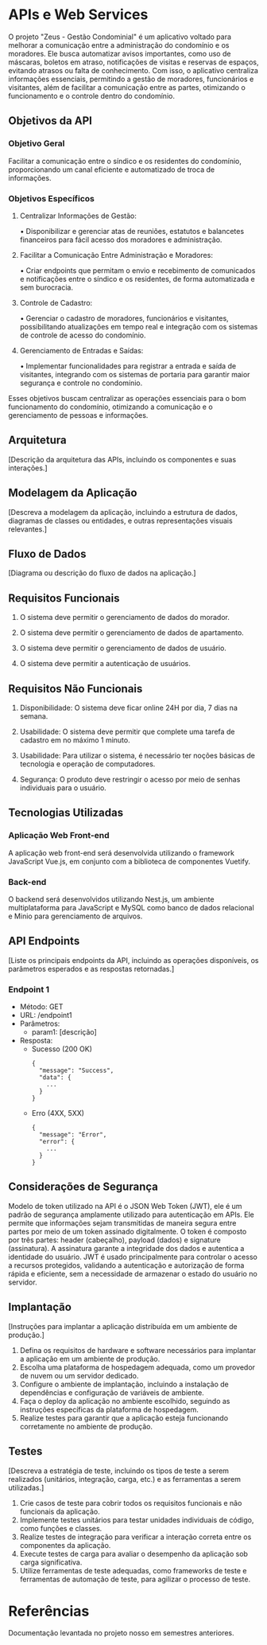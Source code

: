 # APIs e Web Services

O projeto "Zeus - Gestão Condominial" é um aplicativo voltado para melhorar a comunicação entre a administração do condomínio e os moradores. Ele busca automatizar avisos importantes, como uso de máscaras, boletos em atraso, notificações de visitas e reservas de espaços, evitando atrasos ou falta de conhecimento. Com isso, o aplicativo centraliza informações essenciais, permitindo a gestão de moradores, funcionários e visitantes, além de facilitar a comunicação entre as partes, otimizando o funcionamento e o controle dentro do condomínio.

## Objetivos da API

### Objetivo Geral
Facilitar a comunicação entre o síndico e os residentes do condomínio, proporcionando um canal eficiente e automatizado de troca de informações.

### Objetivos Específicos

1. Centralizar Informações de Gestão:

    • Disponibilizar e gerenciar atas de reuniões, estatutos e balancetes financeiros para  fácil acesso dos moradores e administração.

2. Facilitar a Comunicação Entre Administração e Moradores:

    • Criar endpoints que permitam o envio e recebimento de comunicados e notificações entre o síndico e os residentes, de forma automatizada e sem burocracia.

3. Controle de Cadastro:

    • Gerenciar o cadastro de moradores, funcionários e visitantes, possibilitando atualizações em tempo real e integração com os sistemas de controle de acesso do condomínio.

4. Gerenciamento de Entradas e Saídas:

    • Implementar funcionalidades para registrar a entrada e saída de visitantes, integrando com os sistemas de portaria para garantir maior segurança e controle no condomínio.

Esses objetivos buscam centralizar as operações essenciais para o bom funcionamento do condomínio, otimizando a comunicação e o gerenciamento de pessoas e informações.

## Arquitetura

[Descrição da arquitetura das APIs, incluindo os componentes e suas interações.]

## Modelagem da Aplicação
[Descreva a modelagem da aplicação, incluindo a estrutura de dados, diagramas de classes ou entidades, e outras representações visuais relevantes.]

## Fluxo de Dados

[Diagrama ou descrição do fluxo de dados na aplicação.]

## Requisitos Funcionais

1. O sistema deve permitir o gerenciamento de dados do morador.

2. O sistema deve permitir o gerenciamento de dados de apartamento.

3. O sistema deve permitir o gerenciamento de dados de usuário.

4. O sistema deve permitir a autenticação de usuários.

## Requisitos Não Funcionais

1. Disponibilidade: O sistema deve ficar online 24H por dia, 7 dias na semana.

2. Usabilidade: O sistema deve permitir que complete uma tarefa de cadastro em no máximo 1 minuto.

3. Usabilidade: Para utilizar o sistema, é necessário ter noções básicas de tecnologia e operação de computadores.

4. Segurança: O produto deve restringir o acesso por meio de senhas individuais para o usuário.

## Tecnologias Utilizadas

### Aplicação Web Front-end

A aplicação web front-end será desenvolvida utilizando o framework JavaScript Vue.js, em conjunto com a biblioteca de componentes Vuetify.

### Back-end

O backend será desenvolvidos utilizando Nest.js, um ambiente multiplataforma para JavaScript e MySQL como banco de dados relacional e Minio para gerenciamento de arquivos.

## API Endpoints

[Liste os principais endpoints da API, incluindo as operações disponíveis, os parâmetros esperados e as respostas retornadas.]

### Endpoint 1
- Método: GET
- URL: /endpoint1
- Parâmetros:
  - param1: [descrição]
- Resposta:
  - Sucesso (200 OK)
    ```
    {
      "message": "Success",
      "data": {
        ...
      }
    }
    ```
  - Erro (4XX, 5XX)
    ```
    {
      "message": "Error",
      "error": {
        ...
      }
    }
    ```


## Considerações de Segurança

Modelo de token utilizado na API é o JSON Web Token (JWT), ele é um padrão de segurança amplamente utilizado para autenticação em APIs. Ele permite que informações sejam transmitidas de maneira segura entre partes por meio de um token assinado digitalmente. O token é composto por três partes: header (cabeçalho), payload (dados) e signature (assinatura). A assinatura garante a integridade dos dados e autentica a identidade do usuário. JWT é usado principalmente para controlar o acesso a recursos protegidos, validando a autenticação e autorização de forma rápida e eficiente, sem a necessidade de armazenar o estado do usuário no servidor.

## Implantação

[Instruções para implantar a aplicação distribuída em um ambiente de produção.]

1. Defina os requisitos de hardware e software necessários para implantar a aplicação em um ambiente de produção.
2. Escolha uma plataforma de hospedagem adequada, como um provedor de nuvem ou um servidor dedicado.
3. Configure o ambiente de implantação, incluindo a instalação de dependências e configuração de variáveis de ambiente.
4. Faça o deploy da aplicação no ambiente escolhido, seguindo as instruções específicas da plataforma de hospedagem.
5. Realize testes para garantir que a aplicação esteja funcionando corretamente no ambiente de produção.

## Testes

[Descreva a estratégia de teste, incluindo os tipos de teste a serem realizados (unitários, integração, carga, etc.) e as ferramentas a serem utilizadas.]

1. Crie casos de teste para cobrir todos os requisitos funcionais e não funcionais da aplicação.
2. Implemente testes unitários para testar unidades individuais de código, como funções e classes.
3. Realize testes de integração para verificar a interação correta entre os componentes da aplicação.
4. Execute testes de carga para avaliar o desempenho da aplicação sob carga significativa.
5. Utilize ferramentas de teste adequadas, como frameworks de teste e ferramentas de automação de teste, para agilizar o processo de teste.

# Referências

Documentação levantada no projeto nosso em semestres anteriores.
